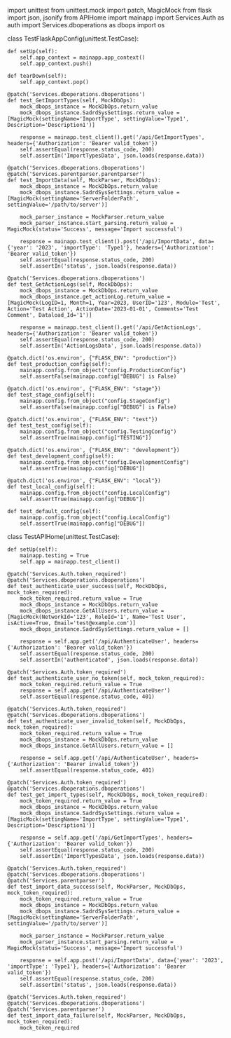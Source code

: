 import unittest
from unittest.mock import patch, MagicMock
from flask import json, jsonify
from APIHome import mainapp
import Services.Auth as auth
import Services.dboperations as dbops
import os

class TestFlaskAppConfig(unittest.TestCase):

    def setUp(self):
        self.app_context = mainapp.app_context()
        self.app_context.push()

    def tearDown(self):
        self.app_context.pop()

    @patch('Services.dboperations.dboperations')
    def test_GetImportTypes(self, MockDbOps):
        mock_dbops_instance = MockDbOps.return_value
        mock_dbops_instance.SadrdSysSettings.return_value = [MagicMock(settingName='ImportType', settingValue='Type1', Description='Description1')]

        response = mainapp.test_client().get('/api/GetImportTypes', headers={'Authorization': 'Bearer valid_token'})
        self.assertEqual(response.status_code, 200)
        self.assertIn('ImportTypesData', json.loads(response.data))

    @patch('Services.dboperations.dboperations')
    @patch('Services.parentparser.parentparser')
    def test_ImportData(self, MockParser, MockDbOps):
        mock_dbops_instance = MockDbOps.return_value
        mock_dbops_instance.SadrdSysSettings.return_value = [MagicMock(settingName='ServerFolderPath', settingValue='/path/to/server')]

        mock_parser_instance = MockParser.return_value
        mock_parser_instance.start_parsing.return_value = MagicMock(status='Success', message='Import successful')

        response = mainapp.test_client().post('/api/ImportData', data={'year': '2023', 'importType': 'Type1'}, headers={'Authorization': 'Bearer valid_token'})
        self.assertEqual(response.status_code, 200)
        self.assertIn('status', json.loads(response.data))

    @patch('Services.dboperations.dboperations')
    def test_GetActionLogs(self, MockDbOps):
        mock_dbops_instance = MockDbOps.return_value
        mock_dbops_instance.get_actionLog.return_value = [MagicMock(LogID=1, Month=1, Year=2023, UserID='123', Module='Test', Action='Test Action', ActionDate='2023-01-01', Comments='Test Comment', Dataload_Id='1')]

        response = mainapp.test_client().get('/api/GetActionLogs', headers={'Authorization': 'Bearer valid_token'})
        self.assertEqual(response.status_code, 200)
        self.assertIn('ActionLogsData', json.loads(response.data))

    @patch.dict('os.environ', {"FLASK_ENV": "production"})
    def test_production_config(self):
        mainapp.config.from_object("config.ProductionConfig")
        self.assertFalse(mainapp.config["DEBUG"] is False)

    @patch.dict('os.environ', {"FLASK_ENV": "stage"})
    def test_stage_config(self):
        mainapp.config.from_object("config.StageConfig")
        self.assertFalse(mainapp.config["DEBUG"] is False)

    @patch.dict('os.environ', {"FLASK_ENV": "test"})
    def test_test_config(self):
        mainapp.config.from_object("config.TestingConfig")
        self.assertTrue(mainapp.config["TESTING"])

    @patch.dict('os.environ', {"FLASK_ENV": "development"})
    def test_development_config(self):
        mainapp.config.from_object("config.DevelopmentConfig")
        self.assertTrue(mainapp.config["DEBUG"])

    @patch.dict('os.environ', {"FLASK_ENV": "local"})
    def test_local_config(self):
        mainapp.config.from_object("config.LocalConfig")
        self.assertTrue(mainapp.config["DEBUG"])

    def test_default_config(self):
        mainapp.config.from_object("config.LocalConfig")
        self.assertTrue(mainapp.config["DEBUG"])

class TestAPIHome(unittest.TestCase):

    def setUp(self):
        mainapp.testing = True
        self.app = mainapp.test_client()

    @patch('Services.Auth.token_required')
    @patch('Services.dboperations.dboperations')
    def test_authenticate_user_success(self, MockDbOps, mock_token_required):
        mock_token_required.return_value = True
        mock_dbops_instance = MockDbOps.return_value
        mock_dbops_instance.GetAllUsers.return_value = [MagicMock(NetworkId='123', RoleId='1', Name='Test User', isActive=True, Email='test@example.com')]
        mock_dbops_instance.SadrdSysSettings.return_value = []

        response = self.app.get('/api/AuthenticateUser', headers={'Authorization': 'Bearer valid_token'})
        self.assertEqual(response.status_code, 200)
        self.assertIn('authenticated', json.loads(response.data))

    @patch('Services.Auth.token_required')
    def test_authenticate_user_no_token(self, mock_token_required):
        mock_token_required.return_value = True
        response = self.app.get('/api/AuthenticateUser')
        self.assertEqual(response.status_code, 401)

    @patch('Services.Auth.token_required')
    @patch('Services.dboperations.dboperations')
    def test_authenticate_user_invalid_token(self, MockDbOps, mock_token_required):
        mock_token_required.return_value = True
        mock_dbops_instance = MockDbOps.return_value
        mock_dbops_instance.GetAllUsers.return_value = []

        response = self.app.get('/api/AuthenticateUser', headers={'Authorization': 'Bearer invalid_token'})
        self.assertEqual(response.status_code, 401)

    @patch('Services.Auth.token_required')
    @patch('Services.dboperations.dboperations')
    def test_get_import_types(self, MockDbOps, mock_token_required):
        mock_token_required.return_value = True
        mock_dbops_instance = MockDbOps.return_value
        mock_dbops_instance.SadrdSysSettings.return_value = [MagicMock(settingName='ImportType', settingValue='Type1', Description='Description1')]

        response = self.app.get('/api/GetImportTypes', headers={'Authorization': 'Bearer valid_token'})
        self.assertEqual(response.status_code, 200)
        self.assertIn('ImportTypesData', json.loads(response.data))

    @patch('Services.Auth.token_required')
    @patch('Services.dboperations.dboperations')
    @patch('Services.parentparser')
    def test_import_data_success(self, MockParser, MockDbOps, mock_token_required):
        mock_token_required.return_value = True
        mock_dbops_instance = MockDbOps.return_value
        mock_dbops_instance.SadrdSysSettings.return_value = [MagicMock(settingName='ServerFolderPath', settingValue='/path/to/server')]

        mock_parser_instance = MockParser.return_value
        mock_parser_instance.start_parsing.return_value = MagicMock(status='Success', message='Import successful')

        response = self.app.post('/api/ImportData', data={'year': '2023', 'importType': 'Type1'}, headers={'Authorization': 'Bearer valid_token'})
        self.assertEqual(response.status_code, 200)
        self.assertIn('status', json.loads(response.data))

    @patch('Services.Auth.token_required')
    @patch('Services.dboperations.dboperations')
    @patch('Services.parentparser')
    def test_import_data_failure(self, MockParser, MockDbOps, mock_token_required):
        mock_token_required
